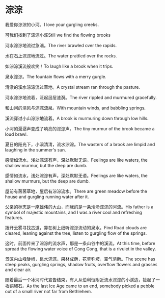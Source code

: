 # 淙淙

<p><span class="chinese">我爱你淙淙的小河。</span><span class="english">I love your gurgling creeks.</span></p>

<p><span class="chinese">可我们找到了淙淙小溪</span><span class="english">Still we find the flowing brooks</span></p>

<p><span class="chinese">河水淙淙地流过急湍。</span><span class="english">The river brawled over the rapids.</span></p>

<p><span class="chinese">水在石上淙淙地流过。</span><span class="english">The water prattled over the rocks.</span></p>

<p><span class="chinese">如淙淙溪流般欢笑！</span><span class="english">To laugh like a brook when it trips.</span></p>

<p><span class="chinese">泉水淙淙。</span><span class="english">The fountain flows with a merry gurgle.</span></p>

<p><span class="chinese">清澈的溪水淙淙流过草地。</span><span class="english">A crystal stream ran through the pasture.</span></p>

<p><span class="chinese">河水淙淙地流着，泛起层层涟漪。</span><span class="english">The river rippled and murmured gracefully.</span></p>

<p><span class="chinese">和山间的清风与淙淙流泉。</span><span class="english">With mountain winds, and babbling springs.</span></p>

<p><span class="chinese">溪流穿过小山淙淙地流着。</span><span class="english">A brook is murmuring down through low hills.</span></p>

<p><span class="chinese">小河的潺潺声变成了响亮的淙淙声。</span><span class="english">The tiny murmur of the brook became a loud brawl.</span></p>

<p><span class="chinese">夏日的阳光下，小溪清清，流水淙淙。</span><span class="english">The wasters of a brook are limpid and laughing in the summer's sun.</span></p>

<p><span class="chinese">感情如流水，浅处淙淙有声，深处默默无语。</span><span class="english">Feelings are like waters, the shallow murmur, but the deep are dumb.</span></p>

<p><span class="chinese">感情如流水，浅处淙淙有声，深处默默无语。</span><span class="english">Feelings are like waters, the shallow murmurs, but the deep are dumb.</span></p>

<p><span class="chinese">屋前有茵茵草地，屋后有淙淙流水。</span><span class="english">There are green meadow before the house and gurgling running water after it.</span></p>

<p><span class="chinese">父亲的标志是一座雄伟的大山，而我的是一条泠泠淙淙的河流。</span><span class="english">His father is a symbol of majestic mountains, and I was a river cool and refreshing features.</span></p>

<p><span class="chinese">拨开云雾寻找古道，靠在树上细听淙淙流动的泉水。</span><span class="english">Find Road clouds are cleared, leaning against the tree, listen to gurgling flow of the springs.</span></p>

<p><span class="chinese">这时，前面传来了淙淙的流水声，那是一条山谷中的溪流。</span><span class="english">At this time, before spread the flowing water voice of Cong Cong, that is a rivulet in the valley.</span></p>

<p><span class="chinese">景区内山峰陡峭，泉水淙淙，果林成荫，花草弥坡，空气清新。</span><span class="english">The scene has steep peaks, gurgling springs, shadow fruits, overflow flowers and grasses and clear air.</span></p>

<p><span class="chinese">随着最后一个冰河时代宣告结束，有人从伯利恒附近流水淙淙的小溪边，捡起了一枚鹅卵石。</span><span class="english">As the last Ice Age came to an end, somebody picked a pebble out of a small river not far from Bethlehem.</span></p>

